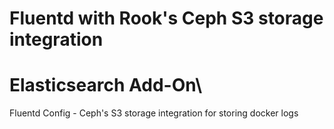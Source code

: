 # Fluentd with Rook's Ceph S3 storage integration

# Elasticsearch Add-On\

Fluentd Config - Ceph's S3 storage integration for storing docker logs
